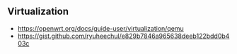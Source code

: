## Virtualization
- https://openwrt.org/docs/guide-user/virtualization/qemu
- https://gist.github.com/ryuheechul/e829b7846a965638deeb122bdd0b403c